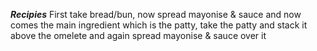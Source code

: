 ***Recipies***
First take bread/bun, now spread mayonise & sauce and now comes the main ingredient which is the patty, take the patty and stack it above the omelete and again spread mayonise & sauce over it
